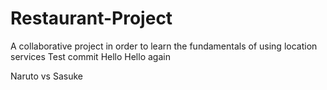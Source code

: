 # Restaurant-Project
A collaborative project in order to learn the fundamentals of using location services
Test commit
Hello
Hello again

Naruto vs Sasuke
